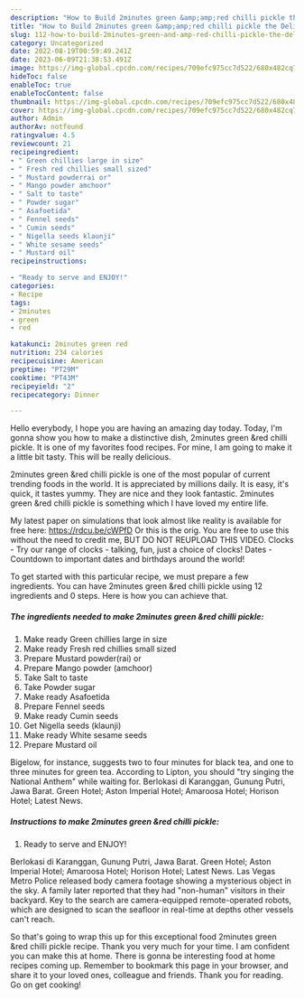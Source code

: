 ```yaml
---
description: "How to Build 2minutes green &amp;amp;red chilli pickle the Delicious}"
title: "How to Build 2minutes green &amp;amp;red chilli pickle the Delicious}"
slug: 112-how-to-build-2minutes-green-and-amp-red-chilli-pickle-the-delicious
category: Uncategorized
date: 2022-08-19T00:59:49.241Z
date: 2023-06-09T21:38:53.491Z
image: https://img-global.cpcdn.com/recipes/709efc975cc7d522/680x482cq70/2minutes-green-red-chilli-pickle-recipe-main-photo.jpg
hideToc: false
enableToc: true
enableTocContent: false
thumbnail: https://img-global.cpcdn.com/recipes/709efc975cc7d522/680x482cq70/2minutes-green-red-chilli-pickle-recipe-main-photo.jpg
cover: https://img-global.cpcdn.com/recipes/709efc975cc7d522/680x482cq70/2minutes-green-red-chilli-pickle-recipe-main-photo.jpg
author: Admin
authorAv: notfound
ratingvalue: 4.5
reviewcount: 21
recipeingredient:
- " Green chillies large in size"
- " Fresh red chillies small sized"
- " Mustard powderrai or"
- " Mango powder amchoor"
- " Salt to taste"
- " Powder sugar"
- " Asafoetida"
- " Fennel seeds"
- " Cumin seeds"
- " Nigella seeds klaunji"
- " White sesame seeds"
- " Mustard oil"
recipeinstructions:

- "Ready to serve and ENJOY!"
categories:
- Recipe
tags:
- 2minutes
- green
- red

katakunci: 2minutes green red 
nutrition: 234 calories
recipecuisine: American
preptime: "PT29M"
cooktime: "PT43M"
recipeyield: "2"
recipecategory: Dinner

---
```



Hello everybody, I hope you are having an amazing day today. Today, I'm gonna show you how to make a distinctive dish, 2minutes green &amp;red chilli pickle. It is one of my favorites food recipes. For mine, I am going to make it a little bit tasty. This will be really delicious.

2minutes green &amp;red chilli pickle is one of the most popular of current trending foods in the world. It is appreciated by millions daily. It is easy, it's quick, it tastes yummy. They are nice and they look fantastic. 2minutes green &amp;red chilli pickle is something which I have loved my entire life.

My latest paper on simulations that look almost like reality is available for free here: https://rdcu.be/cWPfD Or this is the orig. You are free to use this without the need to credit me, BUT DO NOT REUPLOAD THIS VIDEO. Clocks - Try our range of clocks - talking, fun, just a choice of clocks! Dates - Countdown to important dates and birthdays around the world!


To get started with this particular recipe, we must prepare a few ingredients. You can have 2minutes green &amp;red chilli pickle using 12 ingredients and 0 steps. Here is how you can achieve that.

<!--inarticleads1-->

##### The ingredients needed to make 2minutes green &amp;red chilli pickle:

1. Make ready  Green chillies large in size
1. Make ready  Fresh red chillies small sized
1. Prepare  Mustard powder(rai) or
1. Prepare  Mango powder (amchoor)
1. Take  Salt to taste
1. Take  Powder sugar
1. Make ready  Asafoetida
1. Prepare  Fennel seeds
1. Make ready  Cumin seeds
1. Get  Nigella seeds (klaunji)
1. Make ready  White sesame seeds
1. Prepare  Mustard oil


Bigelow, for instance, suggests two to four minutes for black tea, and one to three minutes for green tea. According to Lipton, you should &#34;try singing the National Anthem&#34; while waiting for. Berlokasi di Karanggan, Gunung Putri, Jawa Barat. Green Hotel; Aston Imperial Hotel; Amaroosa Hotel; Horison Hotel; Latest News. 

<!--inarticleads2-->

##### Instructions to make 2minutes green &amp;red chilli pickle:


1. Ready to serve and ENJOY!

Berlokasi di Karanggan, Gunung Putri, Jawa Barat. Green Hotel; Aston Imperial Hotel; Amaroosa Hotel; Horison Hotel; Latest News. Las Vegas Metro Police released body camera footage showing a mysterious object in the sky. A family later reported that they had &#34;non-human&#34; visitors in their backyard. Key to the search are camera-equipped remote-operated robots, which are designed to scan the seafloor in real-time at depths other vessels can&#39;t reach. 

So that's going to wrap this up for this exceptional food 2minutes green &amp;red chilli pickle recipe. Thank you very much for your time. I am confident you can make this at home. There is gonna be interesting food at home recipes coming up. Remember to bookmark this page in your browser, and share it to your loved ones, colleague and friends. Thank you for reading. Go on get cooking!
